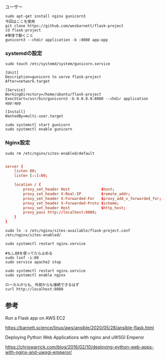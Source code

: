 
ユーザー



```
sudo apt-get install nginx gunicorn3
今回はここを使用
git clone https://github.com/wesbarnett/flask-project
cd flask-project
#単体で動くこと
gunicorn3 --chdir application -b :8080 app:app
```



### systemdの設定


```
sudo touch /etc/systemd/system/gunicorn.service
```


```:/etc/systemd/system/gunicorn.service
[Unit]
Description=gunicorn to serve flask-project
After=network.target

[Service]
WorkingDirectory=/home/ubuntu/flask-project
ExecStart=/usr/bin/gunicorn3 -b 0.0.0.0:8080 --chdir application app:app

[Install]
WantedBy=multi-user.target

```


```
sudo systemctl start gunicorn
sudo systemctl enable gunicorn
```


### Nginx設定


```
sudo rm /etc/nginx/sites-enabled/default
```


```:/etc/nginx/sites-available/flask-project.conf

server {
    listen 80;
    listen [::]:80;

    location / {
        proxy_set_header Host              $host;
        proxy_set_header X-Real-IP         $remote_addr;
        proxy_set_header X-Forwarded-For   $proxy_add_x_forwarded_for;
        proxy_set_header X-Forwarded-Proto $scheme;
        proxy_set_header Host              $http_host;
        proxy_pass http://localhost:8080;
    }
}
```

```
sudo ln -s /etc/nginx/sites-available/flask-project.conf /etc/nginx/sites-enabled/

sudo systemctl restart nginx.service

#もし80を使ってたら止める
sudo lsof -i:80
sudo service apache2 stop

sudo systemctl restart nginx.service
sudo systemctl enable nginx

ローカルからも、外部からも接続できるはず
curl http://localhost:8080

```




## 参考

Run a Flask app on AWS EC2    

https://barnett.science/linux/aws/ansible/2020/05/28/ansible-flask.html

Deploying Python Web Applications with nginx and uWSGI Emperor    

https://chriswarrick.com/blog/2016/02/10/deploying-python-web-apps-with-nginx-and-uwsgi-emperor/

